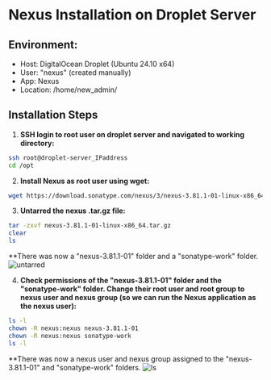 # Nexus Installation on Droplet Server

## Environment:
- Host: DigitalOcean Droplet (Ubuntu 24.10 x64)
- User: "nexus" (created manually)
- App: Nexus
- Location: /home/new_admin/

## Installation Steps

1. **SSH login to root user on droplet server and navigated to working directory:**

```bash
ssh root@droplet-server_IPaddress
cd /opt
```

2. **Install Nexus as root user using wget:**

```bash
wget https://download.sonatype.com/nexus/3/nexus-3.81.1-01-linux-x86_64.tar.gz
```

3. **Untarred the nexus .tar.gz file:**

```bash
tar -zxvf nexus-3.81.1-01-linux-x86_64.tar.gz
clear
ls
```
**There was now a "nexus-3.81.1-01" folder and a "sonatype-work" folder.
![untarred](https://github.com/user-attachments/assets/b437114d-d9c2-4bf5-9ec0-b151197f0a22)

4. **Check permissions of the "nexus-3.81.1-01" folder and the "sonatype-work" folder. Change their root user and root group to nexus user and nexus group (so we can run the Nexus application as the nexus user):**

```bash
ls -l
chown -R nexus:nexus nexus-3.81.1-01
chown -R nexus:nexus sonatype-work
ls -l
```
**There was now a nexus user and nexus group assigned to the "nexus-3.81.1-01" and "sonatype-work" folders.
![ls](https://github.com/user-attachments/assets/61214fd4-5837-4ead-b323-f6793f8bec39)



